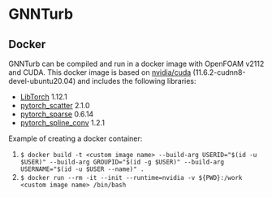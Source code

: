 # GNNTurb


## Docker

GNNTurb can be compiled and run in a docker image with OpenFOAM v2112 and CUDA. This docker image is based on [nvidia/cuda](https://hub.docker.com/r/nvidia/cuda) (11.6.2-cudnn8-devel-ubuntu20.04) and includes the following libraries:
- [LibTorch](https://github.com/pytorch/pytorch) 1.12.1
- [pytorch_scatter](https://github.com/rusty1s/pytorch_scatter) 2.1.0
- [pytorch_sparse](https://github.com/rusty1s/pytorch_sparse) 0.6.14
- [pytorch_spline_conv](https://github.com/rusty1s/pytorch_spline_conv) 1.2.1

Example of creating a docker container:
1. `$ docker build -t <custom image name> --build-arg USERID="$(id -u $USER)" --build-arg GROUPID="$(id -g $USER)" --build-arg USERNAME="$(id -u $USER --name)" .`
2. `$ docker run --rm -it --init --runtime=nvidia -v ${PWD}:/work <custom image name> /bin/bash`
